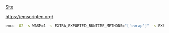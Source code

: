 [Site](https://uncomfy.github.io)

https://emscripten.org/
```bash
emcc -O2 -s WASM=1 -s EXTRA_EXPORTED_RUNTIME_METHODS="['cwrap']" -s EXPORTED_FUNCTIONS="['_malloc', '_free']" main.cpp
```
